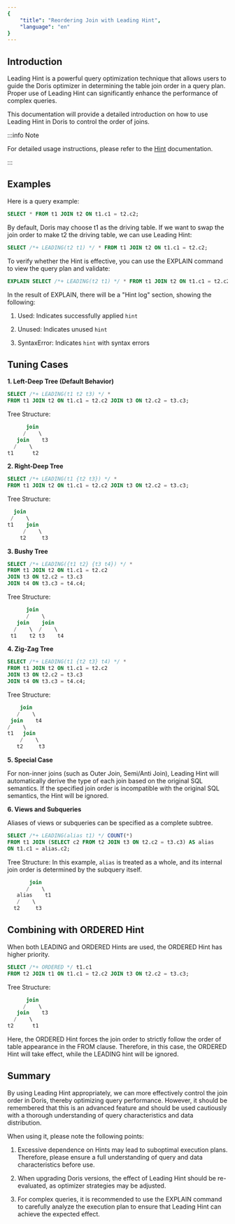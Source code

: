 ```yaml
---
{
    "title": "Reordering Join with Leading Hint",
    "language": "en"
}
---
```


<!-- 
Licensed to the Apache Software Foundation (ASF) under one
or more contributor license agreements.  See the NOTICE file
distributed with this work for additional information
regarding copyright ownership.  The ASF licenses this file
to you under the Apache License, Version 2.0 (the
"License"); you may not use this file except in compliance
with the License.  You may obtain a copy of the License at

  http://www.apache.org/licenses/LICENSE-2.0

Unless required by applicable law or agreed to in writing,
software distributed under the License is distributed on an
"AS IS" BASIS, WITHOUT WARRANTIES OR CONDITIONS OF ANY
KIND, either express or implied.  See the License for the
specific language governing permissions and limitations
under the License.
-->

## Introduction 

Leading Hint is a powerful query optimization technique that allows users to guide the Doris optimizer in determining the table join order in a query plan. Proper use of Leading Hint can significantly enhance the performance of complex queries. 

This documentation will provide a detailed introduction on how to use Leading Hint in Doris to control the order of joins.

:::info Note

For detailed usage instructions, please refer to the [Hint](../../../query-acceleration/tuning/join-hint) documentation.

:::

## Examples

Here is a query example:

```sql
SELECT * FROM t1 JOIN t2 ON t1.c1 = t2.c2;
```

By default, Doris may choose t1 as the driving table. If we want to swap the join order to make t2 the driving table, we can use Leading Hint:

```sql
SELECT /*+ LEADING(t2 t1) */ * FROM t1 JOIN t2 ON t1.c1 = t2.c2;
```

To verify whether the Hint is effective, you can use the EXPLAIN command to view the query plan and validate:

```sql
EXPLAIN SELECT /*+ LEADING(t2 t1) */ * FROM t1 JOIN t2 ON t1.c1 = t2.c2;
```

In the result of EXPLAIN, there will be a "Hint log" section, showing the following:

1. Used: Indicates successfully applied `hint`

2. Unused: Indicates unused `hint`

3. SyntaxError: Indicates `hint` with syntax errors

## Tuning Cases

**1. Left-Deep Tree (Default Behavior)**

```sql
SELECT /*+ LEADING(t1 t2 t3) */ *   
FROM t1 JOIN t2 ON t1.c1 = t2.c2 JOIN t3 ON t2.c2 = t3.c3;
```

Tree Structure:

```sql
      join  
     /    \  
   join    t3  
  /    \  
t1      t2
```

**2. Right-Deep Tree**

```sql
SELECT /*+ LEADING(t1 {t2 t3}) */ *   
FROM t1 JOIN t2 ON t1.c1 = t2.c2 JOIN t3 ON t2.c2 = t3.c3;
```

Tree Structure:

```sql
  join  
 /    \  
t1    join  
     /    \  
    t2     t3
```

**3. Bushy Tree**

```sql
SELECT /*+ LEADING({t1 t2} {t3 t4}) */ *   
FROM t1 JOIN t2 ON t1.c1 = t2.c2   
JOIN t3 ON t2.c2 = t3.c3   
JOIN t4 ON t3.c3 = t4.c4;
```

Tree Structure:

```sql
      join  
      /    \  
   join    join  
  /    \  /    \  
 t1    t2 t3    t4
```

**4. Zig-Zag Tree**

```sql
SELECT /*+ LEADING(t1 {t2 t3} t4) */ *   
FROM t1 JOIN t2 ON t1.c1 = t2.c2   
JOIN t3 ON t2.c2 = t3.c3   
JOIN t4 ON t3.c3 = t4.c4;
```

Tree Structure:

```sql
    join  
   /    \  
 join    t4  
/    \  
t1   join  
    /    \  
   t2     t3
```

**5. Special Case**

For non-inner joins (such as Outer Join, Semi/Anti Join), Leading Hint will automatically derive the type of each join based on the original SQL semantics. If the specified join order is incompatible with the original SQL semantics, the Hint will be ignored.

**6. Views and Subqueries**

Aliases of views or subqueries can be specified as a complete subtree.

```sql
SELECT /*+ LEADING(alias t1) */ COUNT(*)   
FROM t1 JOIN (SELECT c2 FROM t2 JOIN t3 ON t2.c2 = t3.c3) AS alias   
ON t1.c1 = alias.c2;
```

Tree Structure: In this example, `alias` is treated as a whole, and its internal join order is determined by the subquery itself.

```sql
       join  
      /    \  
   alias    t1  
   /    \  
  t2     t3
```

## Combining with ORDERED Hint

When both LEADING and ORDERED Hints are used, the ORDERED Hint has higher priority.

```sql
SELECT /*+ ORDERED */ t1.c1   
FROM t2 JOIN t1 ON t1.c1 = t2.c2 JOIN t3 ON t2.c2 = t3.c3;
```

Tree Structure:

```sql
      join  
     /    \  
   join    t3  
  /    \  
t2      t1
```

Here, the ORDERED Hint forces the join order to strictly follow the order of table appearance in the FROM clause. Therefore, in this case, the ORDERED Hint will take effect, while the LEADING hint will be ignored.

## Summary

By using Leading Hint appropriately, we can more effectively control the join order in Doris, thereby optimizing query performance. However, it should be remembered that this is an advanced feature and should be used cautiously with a thorough understanding of query characteristics and data distribution.

When using it, please note the following points:

1. Excessive dependence on Hints may lead to suboptimal execution plans. Therefore, please ensure a full understanding of query and data characteristics before use.

2. When upgrading Doris versions, the effect of Leading Hint should be re-evaluated, as optimizer strategies may be adjusted.

3. For complex queries, it is recommended to use the EXPLAIN command to carefully analyze the execution plan to ensure that Leading Hint can achieve the expected effect.
